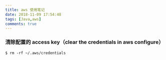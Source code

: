 ```yaml
---
title: aws 使用笔记
date: 2018-11-09 17:54:48
tags: [Java,aws]
comments: true
---
```




### 清除配置的 access key（clear the credentials in aws configure）

```shell
$ rm -rf ~/.aws/credentials
```

